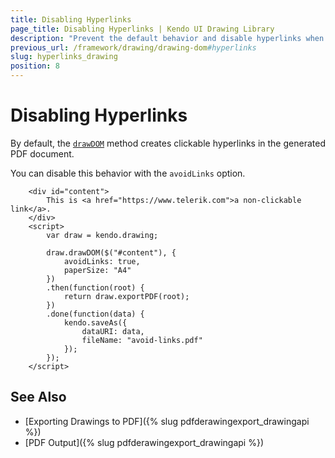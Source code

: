 ```yaml
---
title: Disabling Hyperlinks
page_title: Disabling Hyperlinks | Kendo UI Drawing Library
description: "Prevent the default behavior and disable hyperlinks when you export content in PDF with the Kendo UI Drawing library."
previous_url: /framework/drawing/drawing-dom#hyperlinks
slug: hyperlinks_drawing
position: 8
---
```


# Disabling Hyperlinks

By default, the [`drawDOM`](/api/javascript/drawing/methods/drawdom) method creates clickable hyperlinks in the generated PDF document.

You can disable this behavior with the `avoidLinks` option.

```dojo
    <div id="content">
        This is <a href="https://www.telerik.com">a non-clickable link</a>.
    </div>
    <script>
        var draw = kendo.drawing;

        draw.drawDOM($("#content"), {
            avoidLinks: true,
            paperSize: "A4"
        })
        .then(function(root) {
            return draw.exportPDF(root);
        })
        .done(function(data) {
            kendo.saveAs({
                dataURI: data,
                fileName: "avoid-links.pdf"
            });
        });
    </script>
```

## See Also

* [Exporting Drawings to PDF]({% slug pdfderawingexport_drawingapi %})
* [PDF Output]({% slug pdfderawingexport_drawingapi %})
